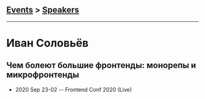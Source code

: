 ## [Events](../README.md) > [Speakers](../speakers.md)
---

# Иван Соловьёв

## Чем болеют большие фронтенды: монорепы и микрофронтенды
- 2020 Sep 23-02 -- Frontend Conf 2020 (Live)    
